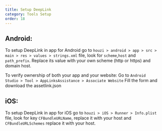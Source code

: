 ```yaml
---
title: Setup DeepLink
category: Tools Setup
order: 18
---
```


## Android:

 To setup DeepLink in app for Android go to `houzi > android > app > src > main > res > values > strings.xml` file, look for `scheme`,`host` and `path_prefix`. Replace its value with your own scheme (http or https) and domain host.

To verify ownership of both your app and your website:
Go to `Android Studio > Tool > AppLinksAssistance > Associate Website` Fill the form and download the assetlink.json



## iOS:

 To setup DeepLink in app for iOS go to `houzi > iOS > Runner > Info.plist` file, look for key `CFBundleURLName`, replace it with your host and `CFBundleURLSchemes` replace it with your host.